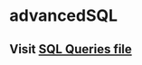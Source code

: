 # advancedSQL

## Visit [SQL Queries file](https://github.com/sri-datla/advancedSQL/blob/master/University_Database/SQL_Queries.md)
